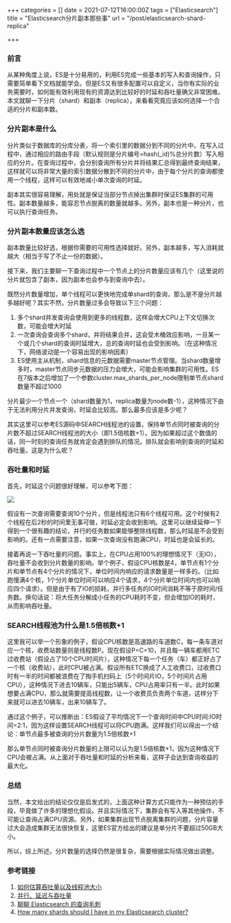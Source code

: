 +++
categories = []
date = 2021-07-12T16:00:00Z
tags = ["Elasticsearch"]
title = "Elasticsearch分片副本那些事"
url = "/post/elasticsearch-shard-replica"

+++
### 前言

从某种角度上说，ES是十分易用的，利用ES完成一些基本的写入和查询操作，只需要简单看下文档就能学会。但是ES又有很多配置可以自定义，当你有实际的业务需要时，如何能有效利用现有的资源达到比较好的时延和吞吐量确又非常困难。本文就聊一下分片（shard）和副本（replica），来看看究竟应该如何选择一个合适的分片和副本数。

### 分片副本是什么

分片类似于数据库的分库分表，将一个索引里的数据分到不同的分片中。在写入过程中，通过相应的路由手段（默认规则是分片编号=hash(_id)%总分片数）写入相应的分片。在查询过程中，会分别查询所有分片并将结果汇总得到最终查询结果，这样就可以将非常大量的索引数据分散到不同的分片中，由于每个分片的查询都使用一个线程，这样可以有效地减小单次查询的时延。

副本其实很容易理解，用处就是保证当部分节点掉出集群时保证ES集群的可用性。副本数量越多，能容忍节点脱离的数量就越多。另外，副本也是一种分片，也可以执行查询任务。

### 分片副本数量应该怎么选

副本数量比较好选，根据你需要的可用性选择就好。另外，副本越多，写入消耗就越大（相当于写了不止一份的数据）。

接下来，我们主要聊一下查询过程中一个节点上的分片数量应该有几个（这里说的分片就包含了副本，因为副本也会参与到查询中去）。

既然分片数量增加，单个线程可以更快地完成单shard的查询，那么是不是分片越多越好呢？其实不然，分片数量过多会导致以下三个问题：

1. 多个shard并发查询会使用到更多的线程数，这样会增大CPU上下文切换次数，可能会增大时延
2. 一次查询会查询多个shard，并将结果合并，这会受木桶效应影响，一旦某一个或几个shard的查询时延增大，总的查询时延也会受到影响。（在这种情况下，网络波动是一个容易出现的影响因素）
3. ES使用主从机制，shard信息的元数据需要master节点管理。当shard数量增多时，master节点同步元数据的压力会增大，可能会影响集群的可用性。ES在7版本之后增加了一个参数cluster.max_shards_per_node限制单节点shard数量不超过1000

分片最少一个节点一个（shard数量为1，replica数量为node数-1），这种情况下由于无法利用分片并发查询，时延会比较高。那么最多应该是多少呢？

其实这里可以参考ES源码中SEARCH线程池的设置，保持单节点同时被查询的分片数不超过SEARCH线程池的大小（即1.5倍核数+1）。因为如果超过这个数值的话，同一时刻的查询任务就肯定会遇到排队的情况。排队就会影响到查询的时延和吞吐量。这是为什么呢？

### 吞吐量和时延

首先，时延这个问题很好理解，可以参考下图：

![](/images/no-split.png)

假设有一次查询需要查询10个分片，但是线程池只有6个线程可用。这个时候有2个线程在后2秒的时间里无事可做，时延必定会收到影响。这里可以继续延伸一下得到一个很有趣的结论，并行的任务数如果能够整除线程数，那么时延是不会受到影响的。还有一点需要注意，如果一次查询没有跑满CPU，时延也是会延长的。

接着再说一下吞吐量的问题。事实上，在CPU占用100%的理想情况下（无IO），吞吐量不会收到分片数量的影响。举个例子，假设CPU核数是4，单节点有1个分片和单节点有4个分片的情况下，单位时间内响应的请求数量是一样多的。（比如跑慢满4个核，1个分片单位时间可以响应4个请求，4个分片单位时间内也可以响应四个请求）。但是由于有了IO的损耗，并行多任务的IO时间消耗不等于原时间/任务数。换句话说：将大任务分解成小任务的CPU耗时不变，但会增加IO的耗时，从而影响吞吐量。

### SEARCH线程池为什么是1.5倍核数+1

这里我可以举一个形象的例子，假设CPU核数是高速路的车道数C，每一条车道对应一个核，收费站数量则是线程数P。现在假设P=C=10，并且每一辆车都用ETC过收费站（假设占了10个CPU时间片），这种情况下每一个任务（车）都正好占了一个核（收费站），此时CPU被占满。假设所有ETC换成了人工收费口，过收费口时有一半的时间都被浪费在了掏手机扫码上（5个时间片IO，5个时间片占用CPU），这种情况下进去10辆车，只能出5辆车，CPU占用率只有一半。此时如果想要占满CPU，那么就需要提高线程数，让一个收费员负责两个车道，这样分下来就可以进去10辆车，出来10辆车了。

通过这个例子，可以推断出：ES假设了平均情况下一个查询时间中CPU时间:IO时间=2:1，因为这样设置SEARCH线程可以将CPU跑满。这样我们可以得出一个结论：单节点最多被查询的分片数量为1.5倍核数+1

那么单节点同时被查询分片数量的上限可以认为是1.5倍核数+1，因为这种情况下CPU会被占满。从上面对于吞吐量和时延的分析来看，这样子会达到查询收益的最大化。

### 总结

当然，本文给出的结论仅仅是启发式的，上面这种计算方式只能作为一种预估的手段，毕竟做了许多的理想化假设。并且实际情况下，集群会有写入等其他操作，不可能让查询占满CPU资源。另外，如果集群出现节点脱离集群的问题，分片容量过大会造成集群无法很快恢复，这里ES官方给出的建议是单分片不要超过50GB大小。

所以，综上所述，分片数量的选择仍然是很复杂，需要根据实际情况做出调整。

### 参考链接

1. [如何估算吞吐量以及线程池大小](https://chanjarster.github.io/post/concurrent-programming/throughput-and-thread-pool-size/)
2. [并行、延迟与吞吐量](https://chanjarster.github.io/post/concurrent-programming/parallel-latency-throughput/)
3. [聊聊 Elasticsearch 的查询毛刺](https://www.easyice.cn/archives/361)
4. [How many shards should I have in my Elasticsearch cluster?](https://www.elastic.co/blog/how-many-shards-should-i-have-in-my-elasticsearch-cluster)
